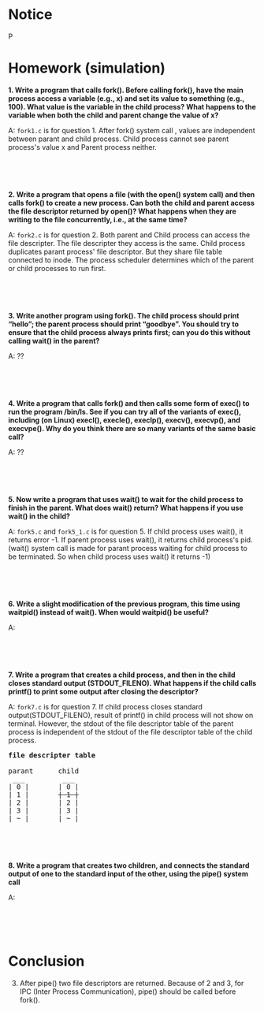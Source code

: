 
# Notice
P

# Homework (simulation)

**1. Write a program that calls fork(). Before calling fork(), have the main process access a variable (e.g., x) and set its value to something (e.g., 100). What value is the variable in the child process? What happens to the variable when both the child and parent change the value of x?**

A: `fork1.c` is for question 1. After fork() system call , values are independent between parant and child process. Child process cannot see parent process's value x and Parent process neither.

<br><br><br>

**2. Write a program that opens a file (with the open() system call) and then calls fork() to create a new process. Can both the child and parent access the file descriptor returned by open()? What happens when they are writing to the file concurrently, i.e., at the same time?**

A: `fork2.c` is for question 2. Both parent and Child process can access the file descripter. The file descripter they access is the same. Child process duplicates parant process' file descriptor. But they share file table connected to inode. The process scheduler determines which of the parent or child processes to run first.

<br><br><br>

**3. Write another program using fork(). The child process should print “hello”; the parent process should print “goodbye”. You should try to ensure that the child process always prints first; can you do this without calling wait() in the parent?**

A: ??

<br><br><br>

**4. Write a program that calls fork() and then calls some form of exec() to run the program /bin/ls. See if you can try all of the variants of exec(), including (on Linux) execl(), execle(), execlp(), execv(), execvp(), and execvpe(). Why do you think there are so many variants of the same basic call?**

A: ??

<br><br><br>

**5. Now write a program that uses wait() to wait for the child process to finish in the parent. What does wait() return? What happens if you use wait() in the child?**

A: `fork5.c` and `fork5_1.c` is for question 5. If child process uses wait(), it returns error -1. If parent process uses wait(), it returns child process's pid. (wait() system call is made for parant process waiting for child process to be terminated. So when child process uses wait() it returns -1)

<br><br><br>

**6. Write a slight modification of the previous program, this time using waitpid() instead of wait(). When would waitpid() be useful?**

A: 

<br><br><br>

**7. Write a program that creates a child process, and then in the child closes standard output (STDOUT_FILENO). What happens if the child calls printf() to print some output after closing the descriptor?**

A: `fork7.c` is for question 7. If child process closes standard output(STDOUT_FILENO), result of printf() in child process will not show on terminal. However, the stdout of the file descriptor table of the parent process is independent of the stdout of the file descriptor table of the child process.

<pre>
<b>file descripter table</b>  

parant      child  
 ___         ___  
| 0 |       | 0 |  
| 1 |       <del>| 1 |</del>  
| 2 |       | 2 |  
| 3 |       | 3 |  
| ~ |       | ~ |  
</pre>

<br><br><br>

**8. Write a program that creates two children, and connects the standard output of one to the standard input of the other, using the pipe() system call**

A: 

<br><br><br>

# Conclusion

3. After pipe() two file descriptors are returned.
Because of 2 and 3, for IPC (Inter Process Communication), pipe() should be called before fork().
